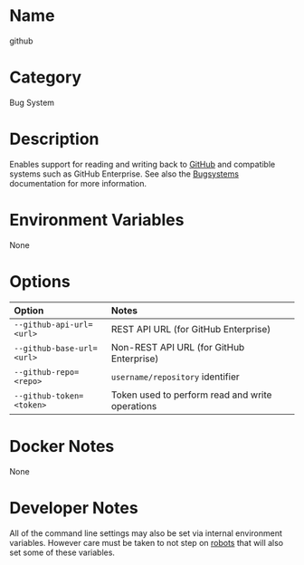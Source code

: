 <!---
  Licensed to the Apache Software Foundation (ASF) under one
  or more contributor license agreements.  See the NOTICE file
  distributed with this work for additional information
  regarding copyright ownership.  The ASF licenses this file
  to you under the Apache License, Version 2.0 (the
  "License"); you may not use this file except in compliance
  with the License.  You may obtain a copy of the License at

    http://www.apache.org/licenses/LICENSE-2.0

  Unless required by applicable law or agreed to in writing,
  software distributed under the License is distributed on an
  "AS IS" BASIS, WITHOUT WARRANTIES OR CONDITIONS OF ANY
  KIND, either express or implied.  See the License for the
  specific language governing permissions and limitations
  under the License.
-->

# Name

github

# Category

Bug System

# Description

Enables support for reading and writing back to [GitHub](https://github.com/) and compatible systems such as GitHub Enterprise.  See also the [Bugsystems](../../bugsystems) documentation for more information.

# Environment Variables

None

# Options

| Option | Notes |
|:---------|:------|
| `--github-api-url=<url>` | REST API URL (for GitHub Enterprise) |
| `--github-base-url=<url>` | Non-REST API URL (for GitHub Enterprise) |
| `--github-repo=<repo>` | `username/repository` identifier |
| `--github-token=<token>` | Token used to perform read and write operations |

# Docker Notes

None

# Developer Notes

All of the command line settings may also be set via internal environment variables.  However care must be taken to not step on [robots](../../robots) that will also set some of these variables.

